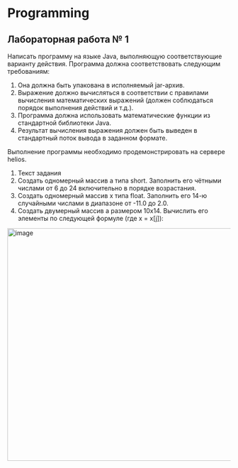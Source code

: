 # Programming


## Лабораторная работа № 1


Написать программу на языке Java, выполняющую соответствующие варианту действия. Программа должна соответствовать следующим требованиям:
1.	Она должна быть упакована в исполняемый jar-архив.
2.	Выражение должно вычисляться в соответствии с правилами вычисления математических выражений (должен соблюдаться порядок выполнения действий и т.д.).
3.	Программа должна использовать математические функции из стандартной библиотеки Java.
4.	Результат вычисления выражения должен быть выведен в стандартный поток вывода в заданном формате.

Выполнение программы необходимо продемонстрировать на сервере helios.
1.	Текст задания
1.	Создать одномерный массив a типа short. Заполнить его чётными числами от 6 до 24 включительно в порядке возрастания.
2.	Создать одномерный массив x типа float. Заполнить его 14-ю случайными числами в диапазоне от -11.0 до 2.0.
3.	Создать двумерный массив a размером 10x14. Вычислить его элементы по следующей формуле (где x = x[j]):


<img width="524" alt="image" src="https://user-images.githubusercontent.com/127943609/225381388-3a9e3ed9-d7c9-4166-b2f0-6eb0b40905db.png">

